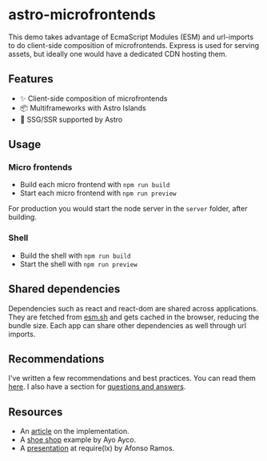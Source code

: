 # astro-microfrontends

This demo takes advantage of EcmaScript Modules (ESM) and url-imports to do client-side composition of microfrontends. Express is used for serving assets, but ideally one would have a dedicated CDN hosting them.

## Features

- ✨ Client-side composition of microfrontends
- 📦 Multiframeworks with Astro Islands
- 🚀 SSG/SSR supported by Astro

## Usage

### Micro frontends

- Build each micro frontend with `npm run build`
- Start each micro frontend with `npm run preview`

For production you would start the node server in the `server` folder, after building.

### Shell

- Build the shell with `npm run build`
- Start the shell with `npm run preview`

## Shared dependencies

Dependencies such as react and react-dom are shared across applications. They are fetched from [esm.sh](https://esm.sh/) and gets cached in the browser, reducing the bundle size. Each app can share other dependencies as well through url imports.

## Recommendations

I've written a few recommendations and best practices. You can read them [here](/RECOMMENDATIONS.md). I also have a section for [questions and answers](/QUESTIONS.md).

## Resources

- An [article](https://medium.com/@sergio.a.soria/setting-up-micro-frontends-with-astro-and-ecma-script-modules-137340d2c520) on the implementation.
- A [shoe shop](https://github.com/ayoayco/shoe-shop) example by Ayo Ayco.
- A [presentation](https://www.youtube.com/watch?v=UQ_C79OyXI4) at require(lx) by Afonso Ramos.

